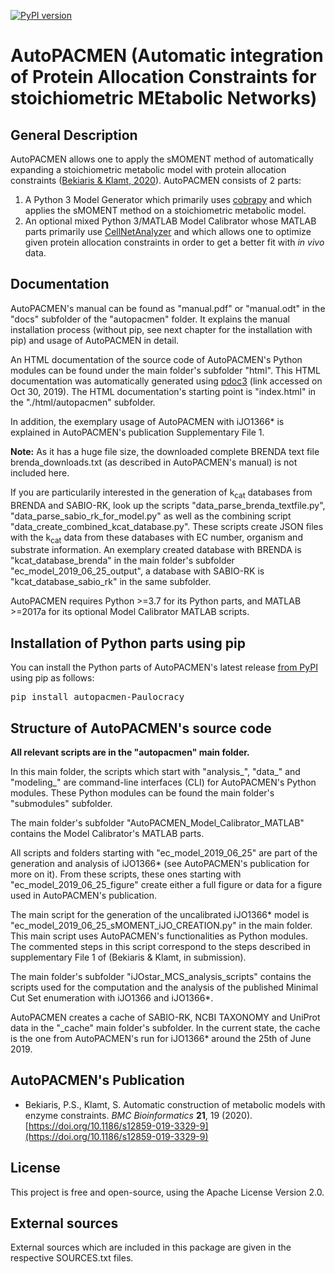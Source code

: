[![PyPI version](https://badge.fury.io/py/autopacmen-Paulocracy.svg)](https://badge.fury.io/py/autopacmen-Paulocracy)

# AutoPACMEN (Automatic integration of Protein Allocation Constraints for stoichiometric MEtabolic Networks)


## General Description

AutoPACMEN allows one to apply the sMOMENT method of automatically expanding a stoichiometric metabolic
model with protein allocation constraints ([Bekiaris & Klamt, 2020](#AutoPACMEN's-Publication)).
AutoPACMEN consists of 2 parts:
1) A Python 3 Model Generator which primarily uses [cobrapy](https://github.com/opencobra/cobrapy) and which applies the sMOMENT
   method on a stoichiometric metabolic model.
2) An optional mixed Python 3/MATLAB Model Calibrator whose MATLAB parts primarily use [CellNetAnalyzer](https://www2.mpi-magdeburg.mpg.de/projects/cna/cna.html)
   and which allows one to optimize given protein allocation constraints in order to get a better fit
   with <i>in vivo</i> data.


## Documentation

AutoPACMEN's manual can be found as "manual.pdf" or "manual.odt" in the "docs" subfolder of the "autopacmen" folder.
It explains the manual installation process (without pip, see next chapter for the installation with pip) and usage of AutoPACMEN in detail.

An HTML documentation of the source code of AutoPACMEN's Python modules can be found under the main folder's subfolder "html".
This HTML documentation was automatically generated using [pdoc3](https://pdoc3.github.io/pdoc/) (link accessed on Oct 30, 2019).
The HTML documentation's starting point is "index.html" in the "./html/autopacmen" subfolder.

In addition, the exemplary usage of AutoPACMEN with iJO1366* is explained in AutoPACMEN's publication Supplementary File 1.

<b>Note:</b> As it has a huge file size, the downloaded complete BRENDA text file brenda_downloads.txt (as described in
AutoPACMEN's manual) is not included here.

If you are particularily interested in the generation of k<sub>cat</sub> databases from BRENDA and SABIO-RK, look up
the scripts "data_parse_brenda_textfile.py", "data_parse_sabio_rk_for_model.py" as well as the combining
script "data_create_combined_kcat_database.py". These scripts create JSON files with the k<sub>cat</sub> data from these
databases with EC number, organism and substrate information. An exemplary created database with BRENDA is
"kcat_database_brenda" in the main folder's  subfolder "ec_model_2019_06_25_output", a database with SABIO-RK is
"kcat_database_sabio_rk" in the same subfolder.

AutoPACMEN requires Python >=3.7 for its Python parts, and MATLAB >=2017a for its optional Model Calibrator
MATLAB scripts.



## Installation of Python parts using pip

You can install the Python parts of AutoPACMEN's latest release [from PyPI](https://pypi.org/project/autopacmen-Paulocracy/) using pip as follows:
<pre>
pip install autopacmen-Paulocracy
</pre>


## Structure of AutoPACMEN's source code

<b>All relevant scripts are in the "autopacmen" main folder.</b>

In this main folder, the scripts which start with "analysis_", "data_" and "modeling_" are command-line interfaces (CLI)
for AutoPACMEN's Python modules. These Python modules can be found the main folder's "submodules" subfolder.

The main folder's subfolder "AutoPACMEN_Model_Calibrator_MATLAB" contains the Model Calibrator's MATLAB parts.

All scripts and folders starting with "ec_model_2019_06_25" are part of the generation and analysis of iJO1366* (see AutoPACMEN's publication for more on it). From these scripts, these ones
starting with "ec_model_2019_06_25_figure" create either a full figure or data for a figure used in AutoPACMEN's publication.

The main script for the generation of the uncalibrated iJO1366* model is "ec_model_2019_06_25_sMOMENT_iJO_CREATION.py" in the main folder. This
main script uses AutoPACMEN's functionalities as Python modules. The commented steps in this script correspond to the steps described in supplementary
File 1 of (Bekiaris & Klamt, in submission).


The main folder's subfolder "iJOstar_MCS_analysis_scripts" contains the scripts used for the computation and the analysis of the published Minimal Cut Set enumeration
with iJO1366 and iJO1366*.

AutoPACMEN creates a cache of SABIO-RK, NCBI TAXONOMY and UniProt data in the "_cache" main folder's subfolder.  In the current state, the cache is the one
from AutoPACMEN's run for iJO1366* around the 25th of June 2019.


## AutoPACMEN's Publication

* Bekiaris, P.S., Klamt, S. Automatic construction of metabolic models with enzyme constraints. <i>BMC Bioinformatics</i> <b>21</b>, 19 (2020). [https://doi.org/10.1186/s12859-019-3329-9](https://doi.org/10.1186/s12859-019-3329-9)

## License

This project is free and open-source, using the Apache License Version 2.0.


## External sources

External sources which are included in this package are given in the respective SOURCES.txt files.
